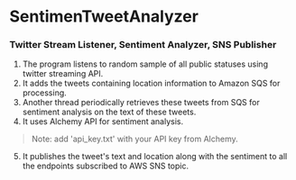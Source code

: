 # SentimenTweetAnalyzer
### Twitter Stream Listener, Sentiment Analyzer, SNS Publisher

1. The program listens to random sample of all public statuses using twitter streaming API.
2. It adds the tweets containing location information to Amazon SQS for processing. 
3. Another thread periodically retrieves these tweets from SQS for sentiment analysis on the text of these tweets.
4. It uses Alchemy API for sentiment analysis.
  
  > Note: add 'api_key.txt' with your API key from Alchemy.
5. It publishes the tweet's text and location along with the sentiment to all the endpoints subscribed to AWS SNS topic.
